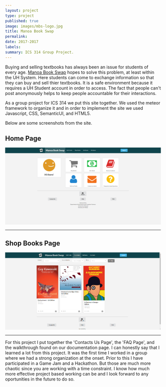 ```yaml
---
layout: project
type: project
published: true
image: images/mbs-logo.jpg
title: Manoa Book Swap
permalink: 
date: 2017-2017
labels:
summary: ICS 314 Group Project.
---
```


Buying and selling textbooks has always been an issue for students of every age. [Manoa Book Swap](https://manoabookswap.github.io/) hopes to solve this problem, at least within the UH System. Here students can come to exchange information so that they can buy and sell thier textbooks. It is a safe environment because it requires a UH Student account in order to access. The fact that people can't post anonymously helps to keep people accountable for their interactions. 

As a group project for ICS 314 we put this site together. We used the meteor framework to organize it and in order to implement the site we used Javascript, CSS, SemanticUI, and HTML5.

Below are some screenshots from the site. 

## Home Page
<img class="ui large image" src="../images/current-home-page.png">
<hr>

## Shop Books Page
<img class="ui large image" src="../images/current-filter.png">
<hr>

For this project I put together the 'Contacts Us Page', the  'FAQ Page', and the walkthrough found on our documentation page. I can honestly say that I learned a lot from this project. It was the first time I worked in a group where we had a strong organization at the onset. Prior to this I have participated in a Game Jam and a Hackathon. But those are much more chaotic since you are working with a time constraint. I know how much more effective project based working can be and I look forward to any oportunities in the future to do so.
